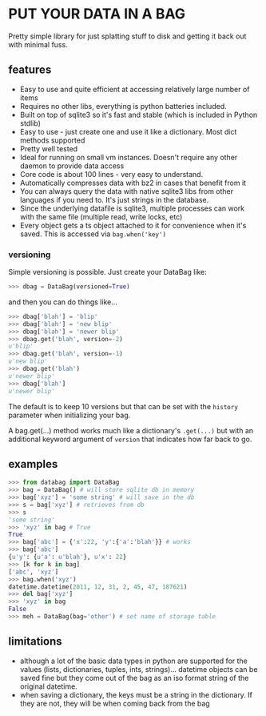 # PUT YOUR DATA IN A BAG

Pretty simple library for just splatting stuff to disk and getting it back out
with minimal fuss.

## features

* Easy to use and quite efficient at accessing relatively large number of items
* Requires no other libs, everything is python batteries included.
* Built on top of sqlite3 so it's fast and stable (which is included in Python
  stdlib)
* Easy to use - just create one and use it like a dictionary. Most dict methods
  supported
* Pretty well tested
* Ideal for running on small vm instances.  Doesn't require any other daemon to
  provide data access
* Core code is about 100 lines - very easy to understand.
* Automatically compresses data with bz2 in cases that benefit from it
* You can always query the data with native sqlite3 libs from other languages
  if you need to.  It's just strings in the database.
* Since the underlying datafile is sqlite3, multiple processes can work with
  the same file (multiple read, write locks, etc)
* Every object gets a ts object attached to it for convenience when it's saved.
  This is accessed via `bag.when('key')`

### versioning

Simple versioning is possible.  Just create your DataBag like:

```python
>>> dbag = DataBag(versioned=True)
```

and then you can do things like...

```python
>>> dbag['blah'] = 'blip'
>>> dbag['blah'] = 'new blip'
>>> dbag['blah'] = 'newer blip'
>>> dbag.get('blah', version=-2)
u'blip'
>>> dbag.get('blah', version=-1)
u'new blip'
>>> dbag.get('blah')
u'newer blip'
>>> dbag['blah']
u'newer blip'
```

The default is to keep 10 versions but that can be set with the `history`
parameter when initializing your bag.

A bag.get(...) method works much like a dictionary's `.get(...)` but with an
additional keyword argument of `version` that indicates how far back to go.

## examples

```python
>>> from databag import DataBag
>>> bag = DataBag() # will store sqlite db in memory
>>> bag['xyz'] = 'some string' # will save in the db
>>> s = bag['xyz'] # retrieves from db
>>> s
'some string'
>>> 'xyz' in bag # True
True
>>> bag['abc'] = {'x':22, 'y':{'a':'blah'}} # works
>>> bag['abc']
{u'y': {u'a': u'blah'}, u'x': 22}
>>> [k for k in bag]
['abc', 'xyz']
>>> bag.when('xyz')
datetime.datetime(2011, 12, 31, 2, 45, 47, 187621)
>>> del bag['xyz']
>>> 'xyz' in bag
False
>>> meh = DataBag(bag='other') # set name of storage table
```

## limitations

* although a lot of the basic data types in python are supported for the values
  (lists, dictionaries, tuples, ints, strings)... datetime objects can be saved
  fine but they come out of the bag as an iso format string of the original
  datetime.
* when saving a dictionary, the keys must be a string in the dictionary.  If
  they are not, they will be when coming back from the bag



